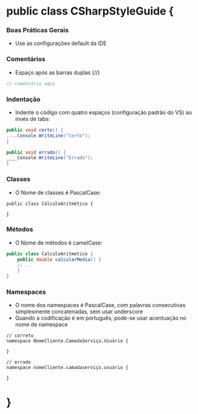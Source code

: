 ﻿# public class CSharpStyleGuide {

### Boas Práticas Gerais
* Use as configurações default da IDE

### Comentários
* Espaço após as barras duplas (//)

```c#
// comentário aqui
```

### Indentação

* Indente o código com quatro espaços (configuração padrão do VS) ao invés de tabs:
```cs
public void certo() {
....Console.WriteLine("Certo");
}

public void errado() {
____Console.WriteLine("Errado");
}

```
### Classes
* O Nome de classes é PascalCase:
```
public class CálculoAritmético {

}
```
### Métodos
* O Nome de métodos é camelCase:
```csharp
public class CalculoAritmetico {
	public double calcularMedia() {
	// ...
	}
}
```

### Namespaces

* O nome dos namespaces é PascalCase, com palavras consecutivas simplesmente concatenadas, sem usar underscore
* Quando a codificação é em português, pode-se usar acentuação no nome de namespace
```
// correto
namespace NomeCliente.CamadaServiço.Usuário {

}

// errado
namespace nomeCliente.camadaserviço.usuário {

}
```

# }
